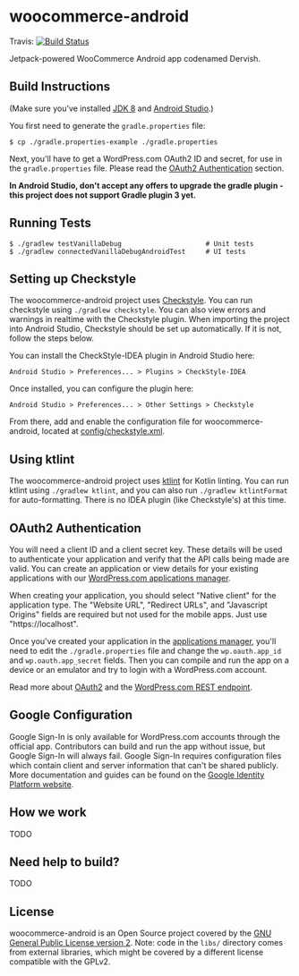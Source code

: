 # woocommerce-android

Travis: [![Build Status](https://travis-ci.com/woocommerce/woocommerce-android.svg?token=umh3yUbJENBttxqUrtQX&branch=develop)](https://travis-ci.com/woocommerce/woocommerce-android)

Jetpack-powered WooCommerce Android app codenamed Dervish.

## Build Instructions ##

(Make sure you've installed [JDK 8](http://www.oracle.com/technetwork/java/javase/downloads/jdk8-downloads-2133151.html) and [Android Studio](https://developer.android.com/studio/index.html).)

You first need to generate the `gradle.properties` file:

    $ cp ./gradle.properties-example ./gradle.properties

Next, you'll have to get a WordPress.com OAuth2 ID and secret, for use in the `gradle.properties` file. Please read the
[OAuth2 Authentication](#oauth2-authentication) section.

**In Android Studio, don't accept any offers to upgrade the gradle plugin - this project does not support Gradle plugin
3 yet.**

## Running Tests ##

    $ ./gradlew testVanillaDebug                     # Unit tests
    $ ./gradlew connectedVanillaDebugAndroidTest     # UI tests

## Setting up Checkstyle ##

The woocommerce-android project uses [Checkstyle](http://checkstyle.sourceforge.net/). You can run checkstyle using `./gradlew checkstyle`.  You can also view errors and warnings in realtime with the Checkstyle plugin.  When importing the project into Android Studio, Checkstyle should be set up automatically.  If it is not, follow the steps below.

You can install the CheckStyle-IDEA plugin in Android Studio here:

`Android Studio > Preferences... > Plugins > CheckStyle-IDEA`

Once installed, you can configure the plugin here:

`Android Studio > Preferences... > Other Settings > Checkstyle`

From there, add and enable the configuration file for woocommerce-android, located at [config/checkstyle.xml](https://github.com/woocommerce/woocommerce-android/blob/develop/config/checkstyle.xml).

## Using ktlint ##

The woocommerce-android project uses [ktlint](https://github.com/shyiko/ktlint) for Kotlin linting. You can run ktlint using `./gradlew ktlint`, and you can also run `./gradlew ktlintFormat` for auto-formatting. There is no IDEA plugin (like Checkstyle's) at this time.

## OAuth2 Authentication ##

You will need a client ID and a client secret key. These details will be
used to authenticate your application and verify that the API calls being
made are valid. You can create an application or view details for your existing
applications with our [WordPress.com applications manager](https://developer.wordpress.com/apps/).

When creating your application, you should select "Native client" for the application type.
The "Website URL", "Redirect URLs", and "Javascript Origins" fields are required but not used for
the mobile apps. Just use "https://localhost".

Once you've created your application in the [applications manager](https://developer.wordpress.com/apps/), you'll
need to edit the `./gradle.properties` file and change the
`wp.oauth.app_id` and `wp.oauth.app_secret` fields. Then you can compile and
run the app on a device or an emulator and try to login with a WordPress.com
account.

Read more about [OAuth2](https://developer.wordpress.com/docs/oauth2/) and the [WordPress.com REST endpoint](https://developer.wordpress.com/docs/api/).

## Google Configuration ##

Google Sign-In is only available for WordPress.com accounts through the official app.
Contributors can build and run the app without issue, but Google Sign-In will always fail.
Google Sign-In requires configuration files which contain client and server information
that can't be shared publicly. More documentation and guides can be found on the
[Google Identity Platform website](https://developers.google.com/identity/).

## How we work ##

TODO

## Need help to build? ##

TODO

## License ##

woocommerce-android is an Open Source project covered by the
[GNU General Public License version 2](LICENSE). Note: code
in the `libs/` directory comes from external libraries, which might
be covered by a different license compatible with the GPLv2.
